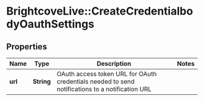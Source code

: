# BrightcoveLive::CreateCredentialbodyOauthSettings

## Properties
Name | Type | Description | Notes
------------ | ------------- | ------------- | -------------
**url** | **String** | OAuth access token URL for OAuth credentials needed to send notifications to a notification URL | 


